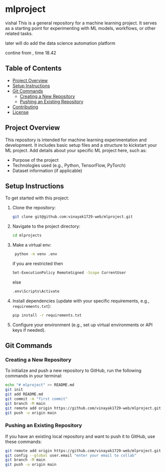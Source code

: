 # mlproject
vishal
This is a general repository for a machine learning project. It serves as a starting point for experimenting with ML models, workflows, or other related tasks.

later will do add the data science automation platform

contine from , time 18.42 
## Table of Contents
- [Project Overview](#project-overview)
- [Setup Instructions](#setup-instructions)
- [Git Commands](#git-commands)
  - [Creating a New Repository](#creating-a-new-repository)
  - [Pushing an Existing Repository](#pushing-an-existing-repository)
- [Contributing](#contributing)
- [License](#license)

## Project Overview
This repository is intended for machine learning experimentation and development. It includes basic setup files and a structure to kickstart your ML project. Add details about your specific ML project here, such as:
- Purpose of the project
- Technologies used (e.g., Python, TensorFlow, PyTorch)
- Dataset information (if applicable)

## Setup Instructions
To get started with this project:
1. Clone the repository:
   ```bash
   git clone git@github.com:vinayak1729-web/mlproject.git
   ```
2. Navigate to the project directory:
   ```bash
   cd mlprojects
   ```
3. Make a virtual env:
   ```bash
    python -m venv .env
   ```
   if you are restricted then
    ```bash
    Set-ExecutionPolicy RemoteSigned -Scope CurrentUser
   ```
   else
   ```bash
   .env\Scripts\Activate
   ```

4. Install dependencies (update with your specific requirements, e.g., `requirements.txt`):
   ```bash
   pip install -r requirements.txt
   ```
5. Configure your environment (e.g., set up virtual environments or API keys if needed).

## Git Commands

### Creating a New Repository
To initialize and push a new repository to GitHub, run the following commands in your terminal:

```bash
echo "# mlproject" >> README.md
git init
git add README.md
git commit -m "first commit"
git branch -M main
git remote add origin https://github.com/vinayak1729-web/mlproject.git
git push -u origin main
```

### Pushing an Existing Repository
If you have an existing local repository and want to push it to GitHub, use these commands:

```bash
git remote add origin https://github.com/vinayak1729-web/mlproject.git
git config --global user.email "enter your email to collab"
git branch -M main
git push -u origin main

```

